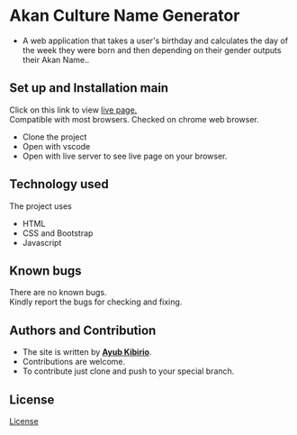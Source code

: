 # Akan Culture Name Generator
- A web application that takes a user's birthday and calculates the day of the week they were born and then depending on their gender outputs their Akan Name..  

## Set up and Installation main
Click on this link to view [live page.](https://akibirio.github.io/akan-name/)    
Compatible with most browsers. Checked on chrome web browser.  
- Clone the project  
- Open with vscode
- Open with live server to see live page on your browser.  

## Technology used
The project uses  
- HTML
- CSS and Bootstrap
- Javascript

## Known bugs
There are no known bugs.  
Kindly report the bugs for checking and fixing.  

## Authors and Contribution
- The site is written by [**Ayub Kibirio**](https://github.com/akibirio/).   
- Contributions are welcome.  
- To contribute just clone and push to your special branch.  

## License

[License](LICENSE.txt)